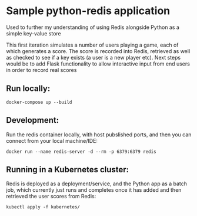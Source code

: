 # Sample python-redis application

Used to further my understanding of using Redis alongside Python as a simple key-value store

This first iteration simulates a number of users playing a game, each of which generates a score. The score is recorded into Redis, retrieved as well as checked to see if a key exists (a user is a new player etc). Next steps would be to add Flask functionality to allow interactive input from end users in order to record real scores

## Run locally:

`docker-compose up --build`

## Development:
Run the redis container locally, with host pubslished ports, and then you can connect from your local machine/IDE:

`docker run --name redis-server -d --rm -p 6379:6379 redis`

## Running in a Kubernetes cluster:
Redis is deployed as a deployment/service, and the Python app as a batch job, which currently just runs and completes once it has added and then retrieved the user scores from Redis:

`kubectl apply -f kubernetes/`
